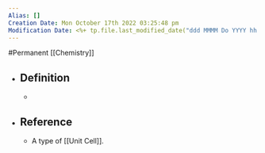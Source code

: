 ```yaml
---
Alias: []
Creation Date: Mon October 17th 2022 03:25:48 pm 
Modification Date: <%+ tp.file.last_modified_date("ddd MMMM Do YYYY hh:mm:ss a") %>
---
```

#Permanent [[Chemistry]]

- ## Definition
	- 
- ## Reference
	- A type of [[Unit Cell]].